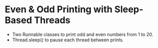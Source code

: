 # Even & Odd Printing with Sleep-Based Threads

- Two Runnable classes to print odd and even numbers from 1 to 20.
- Thread.sleep() to pause each thread between prints.